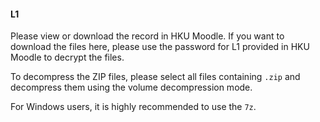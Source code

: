#### L1

Please view or download the record in HKU Moodle. If you want to download the files here, please use the password for L1 provided in HKU Moodle to decrypt the files. 

To decompress the ZIP files, please select all files containing ``.zip`` and decompress them using the volume decompression mode. 

For Windows users, it is highly recommended to use the ``7z``. 
